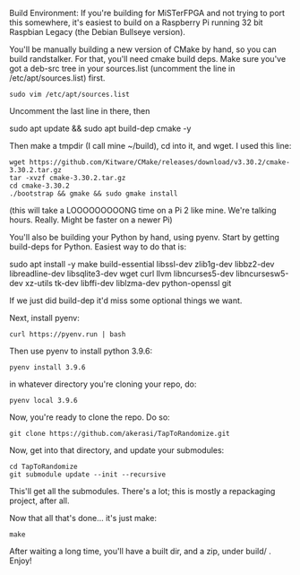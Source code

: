 Build Environment: If you're building for MiSTerFPGA and not trying to port this somewhere, it's easiest to build on a Raspberry Pi running 32 bit Raspbian Legacy (the Debian Bullseye version).

You'll be manually building a new version of CMake by hand, so you can build randstalker. For that, you'll need cmake build deps. Make sure you've got a deb-src tree in your sources.list (uncomment the line in /etc/apt/sources.list) first.

```
sudo vim /etc/apt/sources.list
```

Uncomment the last line in there, then

sudo apt update && sudo apt build-dep cmake -y

Then make a tmpdir (I call mine ~/build), cd into it, and wget. I used this line:
```
wget https://github.com/Kitware/CMake/releases/download/v3.30.2/cmake-3.30.2.tar.gz
tar -xvzf cmake-3.30.2.tar.gz
cd cmake-3.30.2
./bootstrap && gmake && sudo gmake install
```
(this will take a LOOOOOOOOONG time on a Pi 2 like mine. We're talking hours. Really. Might be faster on a newer Pi)

You'll also be building your Python by hand, using pyenv. Start by getting build-deps for Python. Easiest way to do that is:

sudo apt install -y make build-essential libssl-dev zlib1g-dev libbz2-dev libreadline-dev libsqlite3-dev wget curl llvm libncurses5-dev libncursesw5-dev xz-utils tk-dev libffi-dev liblzma-dev python-openssl git

If we just did build-dep it'd miss some optional things we want.

Next, install pyenv:

```
curl https://pyenv.run | bash
```

Then use pyenv to install python 3.9.6:

```
pyenv install 3.9.6
```

in whatever directory you're cloning your repo, do:

```
pyenv local 3.9.6
```

Now, you're ready to clone the repo. Do so:

```
git clone https://github.com/akerasi/TapToRandomize.git
```

Now, get into that directory, and update your submodules:

```
cd TapToRandomize
git submodule update --init --recursive
```

This'll get all the submodules. There's a lot; this is mostly a repackaging project, after all.

Now that all that's done... it's just make:

```
make
```

After waiting a long time, you'll have a built dir, and a zip, under build/ . Enjoy!